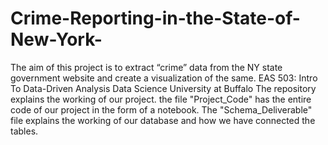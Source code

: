 # Crime-Reporting-in-the-State-of-New-York-
The aim of this project is to extract “crime” data from the NY state government website and create a visualization of the same. 
EAS 503: Intro To Data-Driven Analysis Data Science University at Buffalo 
The repository explains the working of our project. 
the file "Project_Code" has the entire code of our project in the form of a notebook. 
The "Schema_Deliverable" file explains the working of our database and how we have connected the tables. 





<object data="hhttps://github.com/rajivnagesh/Crime-Reporting-in-the-State-of-New-York-/blob/main/Group_17_Report_Deliverable.pdf" width="700px" height="700px">
    <embed src="https://github.com/rajivnagesh/Crime-Reporting-in-the-State-of-New-York-/blob/main/Group_17_Report_Deliverable.pdf">
        <p>This browser does not support PDFs. Please download the PDF to view it: <a href="https://github.com/rajivnagesh/Crime-Reporting-in-the-State-of-New-York-/blob/main/Group_17_Report_Deliverable.pdf">Download PDF</a>.</p>
    </embed>
</object>
